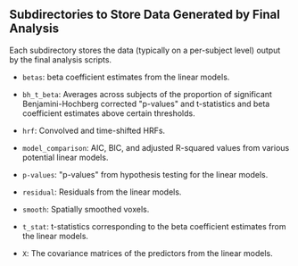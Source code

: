 ## Subdirectories to Store Data Generated by Final Analysis 

Each subdirectory stores the data (typically on a per-subject level) output by 
the final analysis scripts. 

- `betas`: beta coefficient estimates from the linear models. 

- `bh_t_beta`: Averages across subjects of the proportion of significant 
Benjamini-Hochberg corrected "p-values" and  t-statistics and beta coefficient 
estimates above certain thresholds. 

- `hrf`: Convolved and time-shifted HRFs. 

- `model_comparison`: AIC, BIC, and adjusted R-squared values from various 
potential linear models. 

- `p-values`: "p-values" from hypothesis testing for the linear models. 

- `residual`: Residuals from the linear models. 

- `smooth`: Spatially smoothed voxels. 

- `t_stat`: t-statistics corresponding to the beta coefficient estimates from 
the linear models. 

- `X`: The covariance matrices of the predictors from the linear models. 
